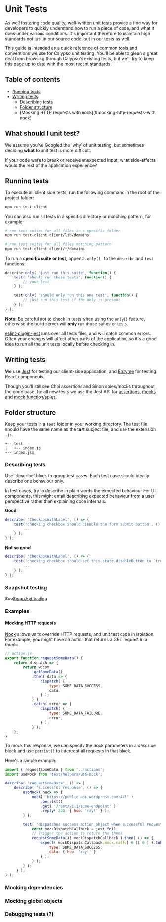 # Unit Tests

As well fostering code quality, well-written unit tests provide a fine way for developers to quickly understand how to run a piece of code, and what it does under various conditions. It's important therefore to maintain high standards not just in our source code, but in our tests as well. 

This guide is intended as a quick reference of common tools and conventions we use for Calypso unit testing. You'll be able to glean a great deal from browsing through Calypso's existing tests, but we'll try to keep this page up to date with the most recent standards.

## Table of contents
* [Running tests](running-tests)
* [Writing tests](writing-tests)
    * [Describing tests](#describing-tests)
    * [Folder structure](#folder-structure)
    * [Mocking HTTP requests with nock](#mocking-http-requests-with nock)

## What should I unit test?
We assume you've Googled the 'why' of unit testing, but sometimes deciding __what__ to unit test is more difficult. 

If your code were to break or receive unexpected input, what side-effects would the rest of the application experience?

## Running tests

To execute all client side tests, run the following command in the root of the project folder:

```bash
npm run test-client
```

You can also run all tests in a specific directory or matching pattern, for example:

```bash
# run test suites for all files in a specific folder
npm run test-client client/lib/domains

# run test suites for all files matching pattern
npm run test-client client/*/domains
```

To run a __specific suite or test__, append `.only() ` to the `describe` and `test` functions:

```javascript
describe.only( 'just run this suite', function() {
	test( 'should run these tests', function() {
		// your test
	} );

	test.only( 'should only run this one test', function() {
		// just run this test if the only is present
	} );
} );
```
**Note:** Be careful not to check in tests when using the `only()` feature, otherwise the build server will __only__ run those suites or tests.

[eslint-plugin-jest](https://github.com/jest-community/eslint-plugin-jest) runs over all tests files, and will catch common errors. Often your changes will affect other parts of the application, so it's a good idea to run all the unit tests locally before checking in.

## Writing tests
We use [Jest](https://facebook.github.io/jest) for testing our client-side application, and [Enzyme](https://github.com/airbnb/enzyme) for testing React components.

Though you'll still see Chai assertions and Sinon spies/mocks throughout the code base, for all new tests we use the Jest API for [assertions](http://facebook.github.io/jest/docs/en/expect.html#content), [mocks](http://facebook.github.io/jest/docs/en/mock-functions.html#content) and [mock function/spies](http://facebook.github.io/jest/docs/en/mock-function-api.html#content).


## Folder structure
Keep your tests in a `test` folder in your working directory. The test file should have the same name as the test subject file, and use the extension `.js`.

```
+-- test
|   +-- index.js
+-- index.jsx
```

### Describing tests
Use 'describe' block to group test cases. Each test case should ideally describe one behaviour only.

In test cases, try to describe in plain words the expected behaviour For UI components, this might entail describing expected behaviour from a user perspective rather than explaining code internals.

**Good**

```javascript
describe( 'CheckboxWithLabel', () => {
    test('checking checkbox should disable the form submit button', () => {
        ...
    } );
} );
```

**Not so good**

```javascript
describe( 'CheckboxWithLabel', () => {
    test('checking checkbox should set this.state.disableButton to `true`', () => {
        ...
    } );
} );
```

### Snapshot testing
See[Snapshot testing](snapshot-testing.md)

### Examples

#### Mocking HTTP requests

[Nock](https://github.com/node-nock/nock) allows us to override HTTP requests, and unit test code in isolation. For example, you might have an action  that returns a GET request in a thunk:

```javascript
// action.js
export function requestSomeData() {
	return dispatch => {
		return wpcom
            .getSomeData()
            .then( data => {
				dispatch( {
					type: SOME_DATA_SUCCESS,
					data,
				} );
			} )
			.catch( error => {
				dispatch( {
					type: SOME_DATA_FAILURE,
					error,
				} );
			} );
	};
}
```

To mock this response, we can specify the nock parameters in a describe block and use `persist()` to intercept all requests in that block.

Here's a simple example:

```javascript
import { requestSomeData } from '../actions';
import useNock from 'test/helpers/use-nock';

describe( 'requestSomeData', () => {
	describe( 'successful response', () => {
		useNock( nock => {
			nock( 'https://public-api.wordpress.com:443' )
				.persist()
				.get( '/rest/v1.1/some-endpoint' )
				.reply( 200, { hoo: 'ray!' } );
		} );

		test( 'dispatches success action object when successful request is completed', () => {
			const mockDispatchCallback = jest.fn();
            // Trigger the action to return the thunk
			requestSomeData()( mockDispatchCallback ).then( () => {
                expect( mockDispatchCallback.mock.calls[ 0 ][ 0 ] ).toEqual( {
                    type: SOME_DATA_SUCCESS,
                    data: { hoo: 'ray!' }
                } );
            } );
		} );
     } );
} );
```

### Mocking dependencies

### Mocking global objects

### Debugging tests (?)
